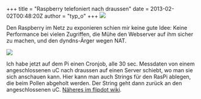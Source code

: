 +++
title = "Raspberry telefoniert nach draussen"
date = 2013-02-02T00:48:20Z
author = "typ_o"
+++
![](https://flipdot.org/blog/uploads/raspi-small.jpg)  
  
Den Raspberry im Netz zu exponieren schien mir keine gute Idee: Keine
Performance bei vielen Zugriffen, die Mühe den Webserver auf ihm sicher
zu machen, und den dyndns-Ärger wegen NAT.  
  
![](https://flipdot.org/blog/uploads/rasp_schema.jpg)  
  
Ich habe jetzt auf dem Pi einen Cronjob, alle 30 sec. Messdaten von
einem angeschlossenen uC nach draussen auf einen Server schiebt, wo man
sie sich anschauen kann. Hier kann man auch Strings für den RasPi
ablegen, die beim Pollen abgeholt werden. Der String geht dann zurück an
den angeschlossenen uC. [Näheres im flipdot
wiki](http://flipdot.org/wiki/index.php?title=Raspberry_telefoniert_nach_draussen).
